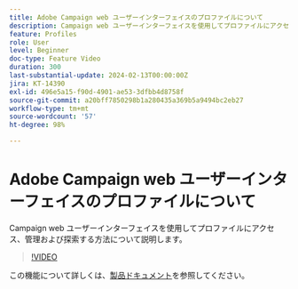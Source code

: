```yaml
---
title: Adobe Campaign web ユーザーインターフェイスのプロファイルについて
description: Campaign web ユーザーインターフェイスを使用してプロファイルにアクセス、管理および探索する方法について説明します。
feature: Profiles
role: User
level: Beginner
doc-type: Feature Video
duration: 300
last-substantial-update: 2024-02-13T00:00:00Z
jira: KT-14390
exl-id: 496e5a15-f90d-4901-ae53-3dfbb4d8758f
source-git-commit: a20bff7850298b1a280435a369b5a9494bc2eb27
workflow-type: tm+mt
source-wordcount: '57'
ht-degree: 98%

---
```


# Adobe Campaign web ユーザーインターフェイスのプロファイルについて

Campaign web ユーザーインターフェイスを使用してプロファイルにアクセス、管理および探索する方法について説明します。

>[!VIDEO](https://video.tv.adobe.com/v/3448365/?learn=on&captions=jpn)

この機能について詳しくは、[製品ドキュメント](https://experienceleague.adobe.com/docs/campaign-web/v8/audiences/work-with-profiles/about-recipients.html?lang=ja)を参照してください。
